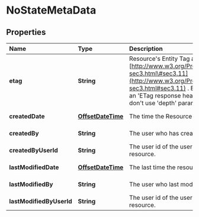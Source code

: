 # NoStateMetaData

## Properties

| Name | Type | Description | Notes |
| :--- | :--- | :--- | :--- |
| **etag** | **String** | Resource's Entity Tag as defined in [http://www.w3.org/Protocols/rfc2616/rfc2616-sec3.html\#sec3.11](http://www.w3.org/Protocols/rfc2616/rfc2616-sec3.html#sec3.11) . Entity Tag is also added as an 'ETag response header to requests which don't use 'depth' parameter. | \[optional\] \[readonly\] |
| **createdDate** | [**OffsetDateTime**](https://github.com/ionos-cloud/sdk-java/tree/a12429a4804e6e50d2155ea044d46f0bc32a860f/docs/OffsetDateTime.md) | The time the Resource was created | \[optional\] \[readonly\] |
| **createdBy** | **String** | The user who has created the resource. | \[optional\] \[readonly\] |
| **createdByUserId** | **String** | The user id of the user who has created the resource. | \[optional\] \[readonly\] |
| **lastModifiedDate** | [**OffsetDateTime**](https://github.com/ionos-cloud/sdk-java/tree/a12429a4804e6e50d2155ea044d46f0bc32a860f/docs/OffsetDateTime.md) | The last time the resource has been modified | \[optional\] \[readonly\] |
| **lastModifiedBy** | **String** | The user who last modified the resource. | \[optional\] \[readonly\] |
| **lastModifiedByUserId** | **String** | The user id of the user who has last modified the resource. | \[optional\] \[readonly\] |


